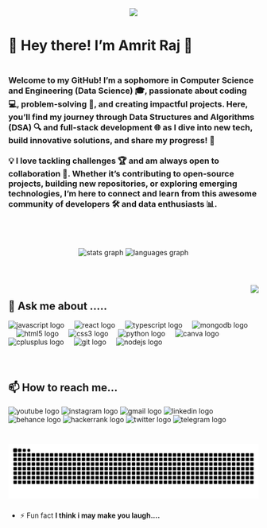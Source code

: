 <div align="center">
  <img height="200" src="![github-header-image](https://github.com/user-attachments/assets/d05a8599-f207-4b12-ace5-34ba604266ed)
"  />
</div>

###
  <h1 class="text-4xl font-bold mb-4 text-center animate-pulse">🌟 Hey there! I’m <span class="text-yellow-300">Amrit Raj</span> 👋</h1>
 <h3 align="left"><br>Welcome to my GitHub! I’m a sophomore in Computer Science and Engineering (Data Science) 🎓, passionate about coding 💻, problem-solving 🧩, and creating impactful projects. Here, you’ll find my journey through Data Structures and Algorithms (DSA) 🔍 and full-stack development 🌐 as I dive into new tech, build innovative solutions, and share my progress! 🚀<br><br>💡 I love tackling challenges 🏆 and am always open to collaboration 🤝. Whether it’s contributing to open-source projects, building new repositories, or exploring emerging technologies, I’m here to connect and learn from this awesome community of developers 🛠️ and data enthusiasts 📊.</h3>
<br>
<br>


###


<div align="center">
  <img src="https://github-readme-stats.vercel.app/api?username=amritrajrajput&hide_title=false&hide_rank=false&show_icons=true&include_all_commits=true&count_private=true&disable_animations=false&theme=dracula&locale=en&hide_border=false" height="150" alt="stats graph"  />
  <img src="https://github-readme-stats.vercel.app/api/top-langs?username=amritrajrajput&locale=en&hide_title=false&layout=compact&card_width=320&langs_count=4&theme=merko&hide_border=false" height="144" alt="languages graph"  />
</div>

###
<br>
<br>
<img align="right" height="170" src="https://media3.giphy.com/media/v1.Y2lkPTc5MGI3NjExZnZ0YzZyMWxudGN3aHFxb2Nwdm1jZGx1M210c2wwNGNqNzdyazJsbiZlcD12MV9pbnRlcm5hbF9naWZfYnlfaWQmY3Q9Zw/ua7vVw9awZKWwLSYpW/giphy.webp"  />

###


<div align="left"><h2> 💬 Ask me about .....</h2>
  <img src="https://cdn.simpleicons.org/javascript/F7DF1E" height="30" alt="javascript logo"  />
  <img width="12" />
  <img src="https://cdn.jsdelivr.net/gh/devicons/devicon/icons/react/react-original.svg" height="30" alt="react logo"  />
  <img width="12" />
  <img src="https://cdn.simpleicons.org/typescript/3178C6" height="30" alt="typescript logo"  />
  <img width="12" />
  <img src="https://cdn.jsdelivr.net/gh/devicons/devicon/icons/mongodb/mongodb-original.svg" height="30" alt="mongodb logo"  />
  <img width="12" />
  <img src="https://cdn.jsdelivr.net/gh/devicons/devicon/icons/html5/html5-original.svg" height="30" alt="html5 logo"  />
  <img width="12" />
  <img src="https://cdn.jsdelivr.net/gh/devicons/devicon/icons/css3/css3-original.svg" height="30" alt="css3 logo"  />
  <img width="12" />
  <img src="https://cdn.jsdelivr.net/gh/devicons/devicon/icons/python/python-original.svg" height="30" alt="python logo"  />
  <img width="12" />
  <img src="https://cdn.jsdelivr.net/gh/devicons/devicon/icons/canva/canva-original.svg" height="30" alt="canva logo"  />
  <img width="12" />
  <img src="https://cdn.jsdelivr.net/gh/devicons/devicon/icons/cplusplus/cplusplus-original.svg" height="30" alt="cplusplus logo"  />
  <img width="12" />
  <img src="https://cdn.jsdelivr.net/gh/devicons/devicon/icons/git/git-original.svg" height="30" alt="git logo"  />
  <img width="12" />
  <img src="https://cdn.jsdelivr.net/gh/devicons/devicon/icons/nodejs/nodejs-original.svg" height="30" alt="nodejs logo"  />
</div>

###
<br>

<div align="left">
  <h2>📫 How to reach me...</h2>
  <img src="https://img.shields.io/static/v1?message=Youtube&logo=youtube&label=&color=FF0000&logoColor=white&labelColor=&style=for-the-badge" height="35" alt="youtube logo"  />
  <img src="https://img.shields.io/static/v1?message=Instagram&logo=instagram&label=&color=E4405F&logoColor=white&labelColor=&style=for-the-badge" height="35" alt="instagram logo"  />
  <img src="https://img.shields.io/static/v1?message=Gmail&logo=gmail&label=&color=D14836&logoColor=white&labelColor=&style=for-the-badge" height="35" alt="gmail logo"  />
  <img src="https://img.shields.io/static/v1?message=LinkedIn&logo=linkedin&label=&color=0077B5&logoColor=white&labelColor=&style=for-the-badge" height="35" alt="linkedin logo"  />
  <img src="https://img.shields.io/static/v1?message=Behance&logo=behance&label=&color=1769ff&logoColor=white&labelColor=&style=for-the-badge" height="35" alt="behance logo"  />
  <img src="https://img.shields.io/static/v1?message=HackerRank&logo=hackerrank&label=&color=2EC866&logoColor=white&labelColor=&style=for-the-badge" height="35" alt="hackerrank logo"  />
  <img src="https://img.shields.io/static/v1?message=Twitter&logo=twitter&label=&color=1DA1F2&logoColor=white&labelColor=&style=for-the-badge" height="35" alt="twitter logo"  />
  <img src="https://img.shields.io/static/v1?message=Telegram&logo=telegram&label=&color=2CA5E0&logoColor=white&labelColor=&style=for-the-badge" height="35" alt="telegram logo"  />
</div>

###

<br clear="both">

<img src="https://raw.githubusercontent.com/amritrajrajput/amritrajrajput/output/snake.svg" alt="Snake animation" />

###


</body>






- ⚡ Fun fact **I think i may make you laugh....**<p></p>
